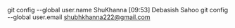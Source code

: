 git config --global user.name ShuKhanna
[09:53] Debasish Sahoo
git config --global user.email shubhkhanna222@gmail.com

